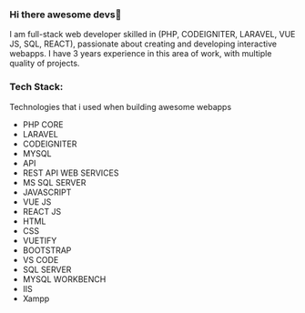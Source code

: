 ### Hi there awesome devs👋

I am full-stack web developer skilled in (PHP, CODEIGNITER, LARAVEL, VUE JS, SQL, REACT), passionate about creating and developing interactive webapps. 
I have 3 years experience in this area of work, with multiple quality of projects.

### Tech Stack:

Technologies that i used when building awesome webapps 

- PHP CORE
- LARAVEL
- CODEIGNITER
- MYSQL
- API
- REST API WEB SERVICES
- MS SQL SERVER
- JAVASCRIPT
- VUE JS
- REACT JS
- HTML
- CSS
- VUETIFY
- BOOTSTRAP
- VS CODE
- SQL SERVER
- MYSQL WORKBENCH
- IIS
- Xampp

